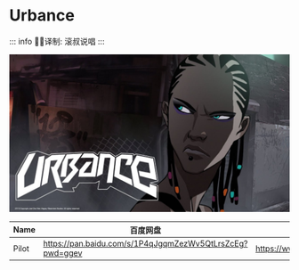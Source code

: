 # Urbance

::: info
✍🏻译制: 滚叔说唱
:::

![maxresdefault (6).jpg](maxresdefault_(6).jpg)

| Name | 百度网盘 | 阿里云盘 | MDpan |
| --- | --- | --- | --- |
| Pilot | https://pan.baidu.com/s/1P4qJgqmZezWv5QtLrsZcEg?pwd=ggev | https://www.aliyundrive.com/s/Gy8fv1Tng2c | https://mdpan.tk/Urbance |